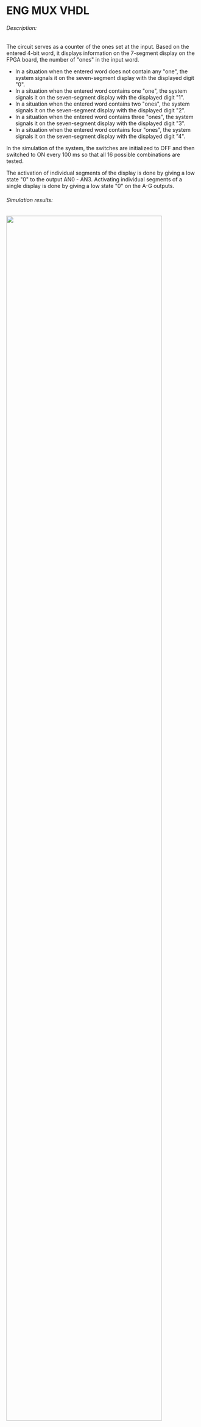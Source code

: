 # ENG MUX VHDL
###### Description:
The circuit serves as a counter of the ones set at the input. Based on the entered 4-bit word, it displays information on the 7-segment display on the FPGA board, the number of "ones" in the input word.

- In a situation when the entered word does not contain any "one", the system signals it on the seven-segment display with the displayed digit "0".
- In a situation when the entered word contains one "one", the system signals it on the seven-segment display with the displayed digit "1".
- In a situation when the entered word contains two "ones", the system signals it on the seven-segment display with the displayed digit "2".
- In a situation when the entered word contains three "ones", the system signals it on the seven-segment display with the displayed digit "3".
- In a situation when the entered word contains four "ones", the system signals it on the seven-segment display with the displayed digit "4".

In the simulation of the system, the switches are initialized to OFF and then switched to ON every 100 ms so that all 16 possible combinations are tested.

The activation of individual segments of the display is done by giving a low state "0" to the output AN0 - AN3. Activating individual segments of a single display is done by giving a low state "0" on the A-G outputs.

###### Simulation results:
<img src="https://user-images.githubusercontent.com/79804729/159079415-c9fa2804-d107-4c8f-83cd-00dce574048c.png" width="90%"></img>

###### Verification results
<img src="https://user-images.githubusercontent.com/79804729/159367268-e122129e-63a5-4da2-9af9-8186ed28dd20.gif" width="90%"></img> 

###### Files description:
- top.vhd - main VHDL design file with the operation algorithm
- tb.vhd - testbench file
- iup2.xdc - file with constraints for the **Nexys-A7 board (FPGA xc7a100tcsg324-1)**

# PL Układ kombinacyjny VHDL
###### Opis:
Układ po zaprogramowaniu, służy jako licznik jedynek ustawionych na wejściu. Na podstawie wprowadzonego słowa 4-bitowego, wyświetla informacje, na siedmiosegmentowym wyświetlaczu znajdującego się na płytce FPGA, liczbie „jedynek” w słowie wejściowym.
- W sytuacji gdy wprowadzone słowo nie zawiera żadnej „jedynki”, układ sygnalizuje to na wyświetlaczu siedmiosegmentowym za pomocą wyświetlanej cyfry „0”.
- W sytuacji gdy wprowadzone słowo zawiera jedną „jedynkę”, układ sygnalizuje to na wyświetlaczu siedmiosegmentowym za pomocą wyświetlanej cyfry „1”.
- W sytuacji gdy wprowadzone słowo zawiera dwie „jedynki”, układ sygnalizuje to na wyświetlaczu siedmiosegmentowym za pomocą wyświetlanej cyfry „2”.
- W sytuacji gdy wprowadzone słowo zawiera trzy „jedynki”, układ sygnalizuje to na wyświetlaczu siedmiosegmentowym za pomocą wyświetlanej cyfry „3”.
- W sytuacji gdy wprowadzone słowo zawiera cztery „jedynki”, układ sygnalizuje to na wyświetlaczu siedmiosegmentowym za pomocą wyświetlanej cyfry „4”.

W przeprowadzonej symulacji układu przełączniki są zainicjalizowane na OFF, a następnie co 100 ms przełączane na ON, tak aby zostały wypróbowane wszystkie 16 możliwych kombinacji.

Aktywowanie poszczególnych segmentów wyświetlacza odbywa się poprzez podanie stanu niskiego „0” na wyjściach AN0 - AN3. Aktywowanie poszczególnych segmentów pojedynczego wyświetlacza odbywa się poprzez podanie stanu niskiego „0” na wyjściach A-G.

###### Wyniki symulacji:
<img src="https://user-images.githubusercontent.com/79804729/159079415-c9fa2804-d107-4c8f-83cd-00dce574048c.png" width="90%"></img>

###### Wyniki weryfikacji
<img src="https://user-images.githubusercontent.com/79804729/159367268-e122129e-63a5-4da2-9af9-8186ed28dd20.gif" width="90%"></img>

###### Opis plików:
- top.vhd - główny plik projektu VHDL z algorytmem działania
- tb.vhd - plik testbench
- iup2.xdc - plik z ograniczeniami projektowymi dla płytki **Nexys-A7 (układ FPGA xc7a100tcsg324-1)**
